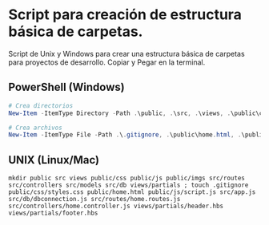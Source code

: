 # Script para creación de estructura básica de carpetas.

Script de Unix y Windows para crear una estructura básica de carpetas para proyectos de desarrollo. Copiar y Pegar en la terminal.


## PowerShell (Windows)
``` powershell
# Crea directorios
New-Item -ItemType Directory -Path .\public, .\src, .\views, .\public\css, .\public\js, .\public\imgs, .\src\routes, .\src\controllers, .\src\models, .\src\db, .\views\partials

# Crea archivos
New-Item -ItemType File -Path .\.gitignore, .\public\home.html, .\public\css\styles.css, .\public\js\script.js, .\src\app.js, .\src\db\dbconnection.js, .\src\routes\home.routes.js, .\src\controllers\home.controller.js, .\src\models\home.model.js, .\views\partials\header.hbs, .\views\partials\footer.hbs
```

## UNIX (Linux/Mac)
```unix
mkdir public src views public/css public/js public/imgs src/routes src/controllers src/models src/db views/partials ; touch .gitignore public/css/styles.css public/home.html public/js/script.js src/app.js src/db/dbconnection.js src/routes/home.routes.js src/controllers/home.controller.js views/partials/header.hbs views/partials/footer.hbs
```
